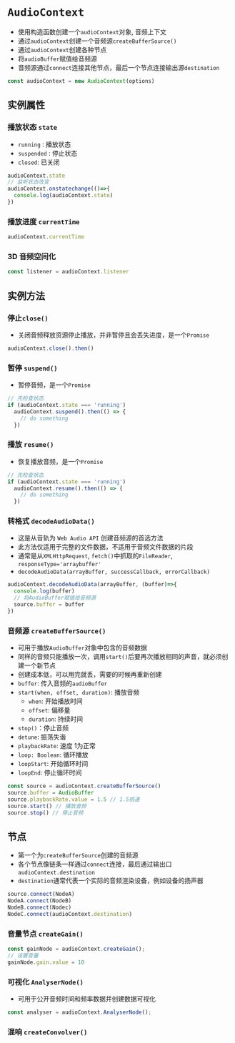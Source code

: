 # `AudioContext`
* 使用构造函数创建一个`audioContext`对象, 音频上下文
* 通过`audioContext`创建一个音频源`createBufferSource()`
* 通过`audioContext`创建各种节点
* 将`audioBuffer`赋值给音频源
* 音频源通过`connect`连接其他节点，最后一个节点连接输出源`destination`

```js
const audioContext = new AudioContext(options)
```
## 实例属性

### 播放状态 `state`
* `running` : 播放状态
* `suspended` : 停止状态
* `closed`: 已关闭
```js
audioContext.state
// 监听状态改变
audioContext.onstatechange(()=>{
  console.log(audioContext.state)
})
```

### 播放进度 `currentTime`
```js
audioContext.currentTime
```

### 3D 音频空间化
```js
const listener = audioContext.listener
```


## 实例方法

### 停止`close()`
* 关闭音频释放资源停止播放，并非暂停且会丢失进度，是一个`Promise`
```js
audioContext.close().then()
```
### 暂停 `suspend()`
* 暂停音频，是一个`Promise`
```js
// 先检查状态
if (audioContext.state === 'running')
  audioContext.suspend().then(() => {
    // do something
  })
```

### 播放 `resume()`
* 恢复播放音频，是一个`Promise`
```js
// 先检查状态
if (audioContext.state === 'running')
  audioContext.resume().then(() => {
    // do something
  })
```

### 转格式 `decodeAudioData()`
* 这是从音轨为 `Web Audio API` 创建音频源的首选方法
* 此方法仅适用于完整的文件数据，不适用于音频文件数据的片段
* 通常是从`XMLHttpRequest`, `fetch()`中抓取的`FileReader`, `responseType='arraybuffer'`
* `decodeAudioData(arrayBuffer, successCallback, errorCallback)`
```js
audioContext.decodeAudioData(arrayBuffer, (buffer)=>{
  console.log(buffer)
  // 将AudioBuffer赋值给音频源
  source.buffer = buffer 
})
```
### 音频源 `createBufferSource()`
* 可用于播放`AudioBuffer`对象中包含的音频数据
* 同样的音频只能播放一次，调用`start()`后要再次播放相同的声音，就必须创建一个新节点
* 创建成本低，可以用完就丢，需要的时候再重新创建
* `buffer`: 传入音频的`audioBuffer`
* `start(when, offset, duration)`: 播放音频
   * `when`: 开始播放时间
   * `offset`: 偏移量
   * `duration`: 持续时间
* `stop()`：停止音频
* `detune`: 振荡失谐
* `playbackRate`: 速度 1为正常
* `loop: Boolean`: 循环播放
* `loopStart`: 开始循环时间
* `loopEnd`: 停止循环时间
```js
const source = audioContext.createBufferSource()
source.buffer = AudioBuffer
source.playbackRate.value = 1.5 // 1.5倍速
source.start() // 播放音频
source.stop() // 停止音频
```

## 节点
* 第一个为`createBufferSource`创建的音频源
* 各个节点像链条一样通过`connect`连接，最后通过输出口`audioContext.destination`
* `destination`通常代表一个实际的音频渲染设备，例如设备的扬声器
```js
source.connect(NodeA)
NodeA.connect(NodeB)
NodeB.connect(Nodec)
NodeC.connect(audioContext.destination)
```

### 音量节点 `createGain()` 
```js
const gainNode = audioContext.createGain();
// 设置音量
gainNode.gain.value = 10
```

### 可视化 `AnalyserNode()`
* 可用于公开音频时间和频率数据并创建数据可视化
```js
const analyser = audioContext.AnalyserNode();
```

### 混响 `createConvolver()`